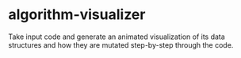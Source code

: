 # algorithm-visualizer
Take input code and generate an animated visualization of its data structures and how they are mutated step-by-step through the code.
